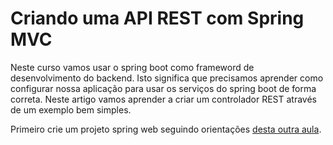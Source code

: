 # Criando uma API REST com Spring MVC

Neste curso vamos usar o spring boot como frameword de desenvolvimento do backend. Isto significa que precisamos aprender como configurar nossa aplicação para usar os serviços do spring boot de forma correta. Neste artigo vamos aprender a criar um controlador REST através de um exemplo bem simples.

Primeiro crie um projeto spring web seguindo orientações [desta outra aula](back_hello.md).
